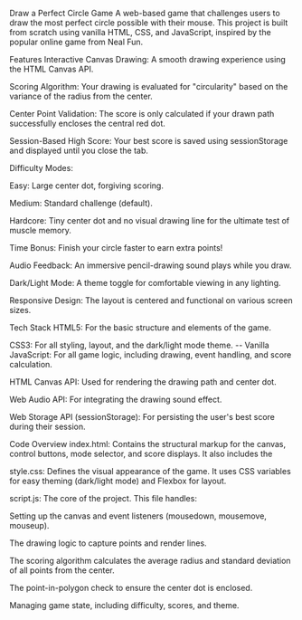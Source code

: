 Draw a Perfect Circle Game
A web-based game that challenges users to draw the most perfect circle possible with their mouse. This project is built from scratch using vanilla HTML, CSS, and JavaScript, inspired by the popular online game from Neal Fun.

Features
Interactive Canvas Drawing: A smooth drawing experience using the HTML Canvas API.

Scoring Algorithm: Your drawing is evaluated for "circularity" based on the variance of the radius from the center.

Center Point Validation: The score is only calculated if your drawn path successfully encloses the central red dot.

Session-Based High Score: Your best score is saved using sessionStorage and displayed until you close the tab.

Difficulty Modes:

Easy: Large center dot, forgiving scoring.

Medium: Standard challenge (default).

Hardcore: Tiny center dot and no visual drawing line for the ultimate test of muscle memory.

Time Bonus: Finish your circle faster to earn extra points!

Audio Feedback: An immersive pencil-drawing sound plays while you draw.

Dark/Light Mode: A theme toggle for comfortable viewing in any lighting.

Responsive Design: The layout is centered and functional on various screen sizes.

Tech Stack
HTML5: For the basic structure and elements of the game.

CSS3: For all styling, layout, and the dark/light mode theme.
--   Vanilla JavaScript: For all game logic, including drawing, event handling, and score calculation.

HTML Canvas API: Used for rendering the drawing path and center dot.

Web Audio API: For integrating the drawing sound effect.

Web Storage API (sessionStorage): For persisting the user's best score during their session.

Code Overview
index.html: Contains the structural markup for the canvas, control buttons, mode selector, and score displays. It also includes the <audio> tag for the sound effect.

style.css: Defines the visual appearance of the game. It uses CSS variables for easy theming (dark/light mode) and Flexbox for layout.

script.js: The core of the project. This file handles:

Setting up the canvas and event listeners (mousedown, mousemove, mouseup).

The drawing logic to capture points and render lines.

The scoring algorithm calculates the average radius and standard deviation of all points from the center.

The point-in-polygon check to ensure the center dot is enclosed.

Managing game state, including difficulty, scores, and theme.
